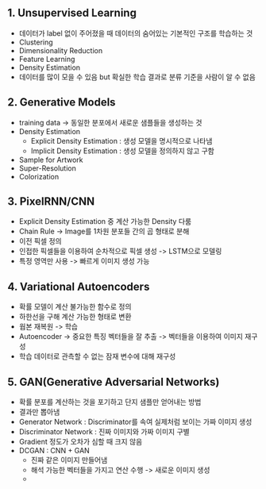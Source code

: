 ## 1. Unsupervised Learning
- 데이터가 label 없이 주어졌을 때 데이터의 숨어있는 기본적인 구조를 학습하는 것
- Clustering
- Dimensionality Reduction
- Feature Learning
- Density Estimation
- 데이터를 많이 모을 수 있음 but 확실한 학습 결과로 분류 기준을 사람이 알 수 없음

## 2. Generative Models
- training data -> 동일한 분포에서 새로운 샘플들을 생성하는 것
- Density Estimation
  - Explicit Density Estimation : 생성 모델을 명시적으로 나타냄
  - Implicit Density Estimation : 생성 모델을 정의하지 않고 구함
- Sample for Artwork
- Super-Resolution
- Colorization

## 3. PixelRNN/CNN
- Explicit Density Estimation 중 계산 가능한 Density 다룸
- Chain Rule -> Image를 1차원 분포들 간의 곱 형태로 분해
- 이전 픽셀 정의
- 인접한 픽셀들을 이용하여 순차적으로 픽셀 생성 -> LSTM으로 모델링
- 특정 영역만 사용 -> 빠르게 이미지 생성 가능

## 4. Variational Autoencoders
- 확률 모델이 계산 불가능한 함수로 정의
- 하한선을 구해 계산 가능한 형태로 변환
- 웝본 재복원 -> 학습
- Autoencoder -> 중요한 특징 벡터들을 잘 추출 -> 벡터들을 이용하여 이미지 재구성
- 학습 데이터로 관측할 수 없는 잠재 변수에 대해 재구성

## 5. GAN(Generative Adversarial Networks)
- 확률 분포를 계산하는 것을 포기하고 단지 샘플만 얻어내는 방법
- 결과만 뽑아냄
- Generator Network : Discriminator를 속여 실제처럼 보이는 가짜 이미지 생성
- Discriminator Network : 진짜 이미지와 가짜 이미지 구별
- Gradient 정도가 오차가 심할 때 크지 않음
- DCGAN : CNN + GAN
  - 진짜 같은 이미지 만들어냄
  - 해석 가능한 벡터들을 가지고 연산 수행 -> 새로운 이미지 생성
  - 